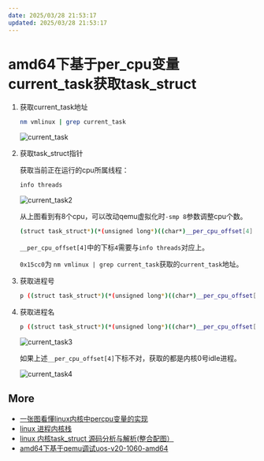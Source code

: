 ```yaml
---
date: 2025/03/28 21:53:17
updated: 2025/03/28 21:53:17
---
```


# amd64下基于per_cpu变量current_task获取task_struct

1. 获取current_task地址

    ```bash
    nm vmlinux | grep current_task
    ```

    <!-- ![current_task.png](images/current_task.png) -->
    ![current_task](https://cdn.jsdelivr.net/gh/realwujing/picture-bed/current_task.png)

2. 获取task_struct指针

    获取当前正在运行的cpu所属线程：

    ```bash
    info threads
    ```

    <!-- ![current_task2.png](images/current_task2.png) -->
    ![current_task2](https://cdn.jsdelivr.net/gh/realwujing/picture-bed/current_task2.png)

    从上图看到有8个cpu，可以改动qemu虚拟化时`-smp 8`参数调整cpu个数。

    ```bash
    (struct task_struct*)(*(unsigned long*)((char*)__per_cpu_offset[4] + 0x15cc0))
    ```

    `__per_cpu_offset[4]`中的下标`4`需要与`info threads`对应上。

    `0x15cc0`为 `nm vmlinux | grep current_task`获取的`current_task`地址。

3. 获取进程号

    ```bash
    p ((struct task_struct*)(*(unsigned long*)((char*)__per_cpu_offset[4] + 0x15cc0)))->pid
    ```

4. 获取进程名

    ```bash
    p ((struct task_struct*)(*(unsigned long*)((char*)__per_cpu_offset[4] + 0x15cc0)))->comm
    ```

    <!-- ![current_task3.png](images/current_task3.png) -->
    ![current_task3](https://cdn.jsdelivr.net/gh/realwujing/picture-bed/current_task3.png)

    如果上述`__per_cpu_offset[4]`下标不对，获取的都是内核0号idle进程。

    <!-- ![current_task4.png](images/current_task4.png) -->
    ![current_task4](https://cdn.jsdelivr.net/gh/realwujing/picture-bed/current_task4.png)

## More

- [一张图看懂linux内核中percpu变量的实现](https://zhuanlan.zhihu.com/p/340985476)
- [linux 进程内核栈](https://zhuanlan.zhihu.com/p/296750228)
- [linux 内核task_struct 源码分析与解析(整合配图）](https://blog.csdn.net/weixin_38371073/article/details/114376410)
- [amd64下基于qemu调试uos-v20-1060-amd64](https://github.com/realwujing/linux-learning/blob/main/kernel/qemu/amd64%E4%B8%8B%E5%9F%BA%E4%BA%8Eqemu%E8%B0%83%E8%AF%95uos-v20-1060-amd64.md)
